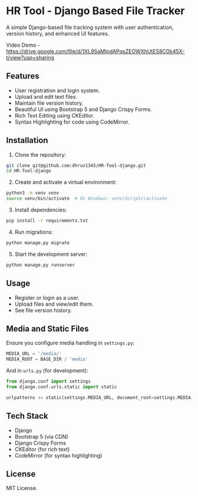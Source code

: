 
# HR Tool - Django Based File Tracker

A simple Django-based file tracking system with user authentication, version history, and enhanced UI features.

Video Demo - https://drive.google.com/file/d/1XL9SaMIpdAPqsZEOWXhUtES8C0b45X-t/view?usp=sharing

## Features

- User registration and login system.
- Upload and edit text files.
- Maintain file version history.
- Beautiful UI using Bootstrap 5 and Django Crispy Forms.
- Rich Text Editing using CKEditor.
- Syntax Highlighting for code using CodeMirror.

## Installation

1. Clone the repository:

```bash
git clone git@github.com:dhruv1345/HR-Tool-django.git
cd HR-Tool-django
```

2. Create and activate a virtual environment:

```bash
python3 -m venv venv
source venv/bin/activate  # On Windows: venv\Scripts\activate
```

3. Install dependencies:

```bash
pip install -r requirements.txt
```

4. Run migrations:

```bash
python manage.py migrate
```

5. Start the development server:

```bash
python manage.py runserver
```

## Usage

- Register or login as a user.
- Upload files and view/edit them.
- See file version history.

## Media and Static Files

Ensure you configure media handling in `settings.py`:

```python
MEDIA_URL = '/media/'
MEDIA_ROOT = BASE_DIR / 'media'
```

And in `urls.py` (for development):

```python
from django.conf import settings
from django.conf.urls.static import static

urlpatterns += static(settings.MEDIA_URL, document_root=settings.MEDIA_ROOT)
```

## Tech Stack

- Django
- Bootstrap 5 (via CDN)
- Django Crispy Forms
- CKEditor (for rich text)
- CodeMirror (for syntax highlighting)

## License

MIT License.
